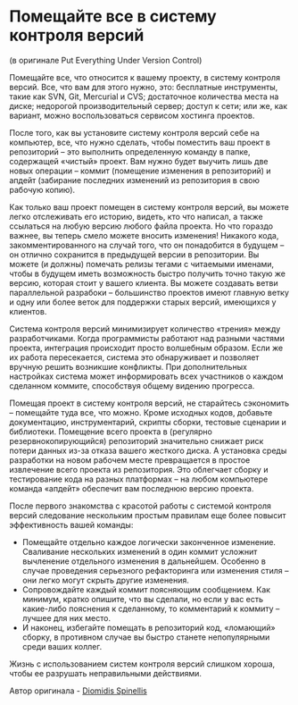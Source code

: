# Помещайте все в систему контроля версий
(в оригинале Put Everything Under Version Control)

Помещайте все, что относится к вашему проекту, в систему контроля версий. Все, что вам для этого нужно, это:
бесплатные инструменты, такие как SVN, Git, Mercurial и CVS;
достаточное количества места на диске;
недорогой производительный сервер;
доступ к сети;
или же, как вариант, можно воспользоваться сервисом хостинга проектов.

После того, как вы установите систему контроля версий себе на компьютер, все, что нужно сделать, чтобы поместить ваш проект в репозиторий – это выполнить определенную команду в папке, содержащей «чистый» проект. Вам нужно будет выучить лишь две новых операции – коммит (помещение изменения в репозиторий) и апдейт (забирание последних изменений из репозитория в свою рабочую копию).


Как только ваш проект помещен в систему контроля версий, вы можете легко отслеживать его историю, видеть, кто что написал, а также ссылаться на любую версию любого файла проекта. Но что гораздо важнее, вы теперь смело можете вносить изменения! Никакого кода, закомментированного на случай того, что он понадобится в будущем – он отлично сохранится в предыдущей версии в репозитории. Вы можете (и должны) помечать релизы тегами с читаемыми именами, чтобы в будущем иметь возможность быстро получить точно такую же версию, которая стоит у вашего клиента. Вы можете создавать ветви параллельной разрабоки – большинство проектов имеют главную ветку и одну или более веток для поддержки старых версий, имеющихся у клиентов.

Система контроля версий минимизирует количество «трения» между разработчиками. Когда программисты работают над разными частями проекта, интеграция происходит просто волшебным образом. Если же их работа пересекается, система это обнаруживает и позволяет вручную решить возникшие конфликты. При дополнительных настройках система может информировать всех участников о каждом сделанном коммите, способствуя общему видению прогресса.

Помещая проект в систему контроля версий, не старайтесь сэкономить – помещайте туда все, что можно. Кроме исходных кодов, добавьте документацию, инструментарий, скрипты сборки, тестовые сценарии и библиотеки. Помещение всего проекта в (регулярно резервнокопирующийся) репозиторий значительно снижает риск потери данных из-за отказа вашего жесткого диска. А установка среды разработки на новом рабочем месте превращается в простое извлечение всего проекта из репозитория. Это облегчает сборку и тестирование кода на разных платформах – на любом компьютере команда «апдейт» обеспечит вам последнюю версию проекта.

После первого знакомства с красотой работы с системой контроля версий следование нескольким простым правилам еще более повысит эффективность вашей команды:

- Помещайте отдельно каждое логически законченное изменение. Сваливание нескольких изменений в один коммит усложнит вычленение отдельного изменения в дальнейшем. Особенно в случае проведения серьезного рефакторинга или изменения стиля – они легко могут скрыть другие изменения.
- Сопровождайте каждый коммит поясняющим сообщением. Как минимум, кратко опишите, что вы сделали, но если у вас есть какие-либо пояснения к сделанному, то комментарий к коммиту – лучшее для них место.
- И наконец, избегайте помещать в репозиторий код, «ломающий» сборку, в противном случае вы быстро станете непопулярными среди ваших коллег.

Жизнь с использованием систем контроля версий слишком хороша, чтобы ее разрушать неправильными действиями.

Автор оригинала - [Diomidis Spinellis](http://programmer.97things.oreilly.com/wiki/index.php/Diomidis_Spinellis)
